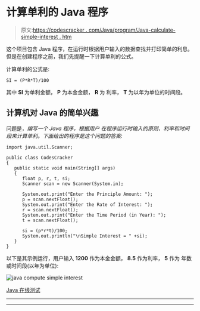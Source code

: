 # 计算单利的 Java 程序

> 原文:[https://codescracker . com/Java/program/Java-calculate-simple-interest . htm](https://codescracker.com/java/program/java-calculate-simple-interest.htm)

这个项目包含 Java 程序，在运行时根据用户输入的数据查找并打印简单的利息。但是在创建程序之前，我们先提醒一下计算单利的公式。

计算单利的公式是:

```
SI = (P*R*T)/100
```

其中 **SI** 为单利金额， **P** 为本金金额， **R** 为 利率， **T** 为以年为单位的时间段。

## 计算机对 Java 的简单兴趣

问题是，*编写一个 Java 程序，根据用户 在程序运行时输入的原则、利率和时间段来计算单利。下面给出的程序是这个问题的答案:*

```
import java.util.Scanner;

public class CodesCracker
{
   public static void main(String[] args)
   {
      float p, r, t, si;
      Scanner scan = new Scanner(System.in);

      System.out.print("Enter the Principle Amount: ");
      p = scan.nextFloat();
      System.out.print("Enter the Rate of Interest: ");
      r = scan.nextFloat();
      System.out.print("Enter the Time Period (in Year): ");
      t = scan.nextFloat();

      si = (p*r*t)/100;
      System.out.println("\nSimple Interest = " +si);
   }
}
```

以下是其示例运行，用户输入 **1200** 作为本金金额， **8.5** 作为利率， **5** 作为 年数或时间段(以年为单位):

![java compute simple interest](../Images/83e7c132f485687884b1d1ad62af58a5.png)

[Java 在线测试](/exam/showtest.php?subid=1)

* * *

* * *